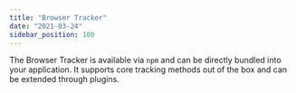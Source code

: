 ```yaml
---
title: "Browser Tracker"
date: "2021-03-24"
sidebar_position: 100
---
```


The Browser Tracker is available via `npm` and can be directly bundled into your application. It supports core tracking methods out of the box and can be extended through plugins.
